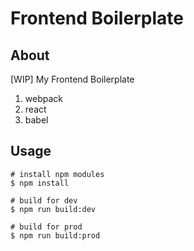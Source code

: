 # Frontend Boilerplate

## About

[WIP] My Frontend Boilerplate

1. webpack
1. react
1. babel

## Usage

```
# install npm modules
$ npm install

# build for dev
$ npm run build:dev

# build for prod
$ npm run build:prod
```
